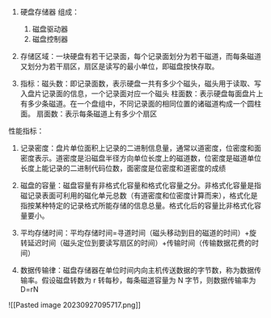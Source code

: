 1. 硬盘存储器
	组成：
	1. 磁盘驱动器
	2. 磁盘控制器

2. 存储区域：一块硬盘有若干记录面，每个记录面划分为若干磁道，而每条磁道又划分为若干扇区，扇区是读写的最小单位，即磁盘按快存取。

3. 指标：磁头数：即记录面数，表示硬盘一共有多少个磁头，磁头用于读取、写入盘片记录面的信息，一个记录面对应一个磁头
	柱面数：表示硬盘每面盘片上有多少条磁道。在一个盘组中，不同记录面的相同位置的诸磁道构成一个圆柱面。
	扇面数：表示每条磁道上有多少个扇区

性能指标：
1. 记录密度：盘片单位面积上记录的二进制信息量，通常以道密度，位密度和面密度表示。道密度是沿磁盘半径方向单位长度上的磁道数，位密度是磁道单位长度上能记录的二进制代码位数，面密度是位密度和道密度的成绩
2. 磁盘的容量：磁盘容量有非格式化容量和格式化容量之分。非格式化容量是指磁记录表面可利用的磁化单元总数（有道密度和位密度计算而来），格式化是指按某种特定的记录格式所能存储的信息总量。格式化后的容量比非格式化容量要小。

3. 平均存储时间：平均存储时间=寻道时间（磁头移动到目的磁道的时间）+旋转延迟时间（磁头定位到要读写扇区的时间）+传输时间（传输数据花费的时间）

4. 数据传输律：磁盘存储器在单位时间内向主机传送数据的字节数，称为数据传输率。假设磁盘转数为 r 转每秒，每条磁道容量为 N 字节，则数据传输率为 D=rN


![[Pasted image 20230927095717.png]]